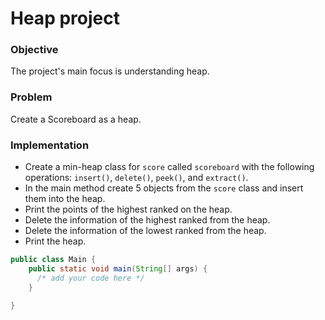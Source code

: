 # Heap project

### Objective
The project's main focus is understanding heap.

### Problem
Create a Scoreboard as a heap.

### Implementation
- Create a min-heap class for `score` called `scoreboard` with the following operations: `insert()`, `delete()`, `peek()`, and `extract()`.
- In the main method create 5 objects from the `score` class and insert them into the heap.
- Print the points of the highest ranked on the heap.
- Delete the information of the highest ranked from the heap.
- Delete the information of the lowest ranked from the heap.
- Print the heap.    
``` java
public class Main {
    public static void main(String[] args) {
      /* add your code here */
    }

}
```
